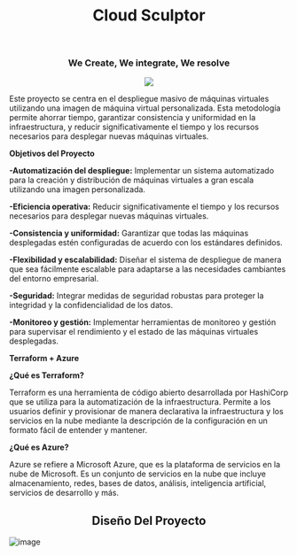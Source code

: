 ﻿<h1 align="center"> Cloud Sculptor </h1>﻿
 <h3 align="center">We Create, We integrate, We resolve </h3>
<p align="center"> <img src="https://github.com/CloudSculptorProject/Terraform_X_Azure/assets/156903952/875ba2cc-5da9-4e70-9feb-af9dc4cd0442"/> </p>


Este proyecto se centra en el despliegue masivo de máquinas virtuales utilizando una imagen de máquina virtual personalizada. Esta metodología permite ahorrar tiempo, garantizar consistencia y uniformidad en la infraestructura, y reducir significativamente el tiempo y los recursos necesarios para desplegar nuevas máquinas virtuales.


**Objetivos del Proyecto**

**-Automatización del despliegue:** Implementar un sistema automatizado para la creación y distribución de máquinas virtuales a gran escala utilizando una imagen personalizada.

**-Eficiencia operativa:** Reducir significativamente el tiempo y los recursos necesarios para desplegar nuevas máquinas virtuales.

**-Consistencia y uniformidad:** Garantizar que todas las máquinas desplegadas estén configuradas de acuerdo con los estándares definidos.

**-Flexibilidad y escalabilidad:** Diseñar el sistema de despliegue de manera que sea fácilmente escalable para adaptarse a las necesidades cambiantes del entorno empresarial.

**-Seguridad:** Integrar medidas de seguridad robustas para proteger la integridad y la confidencialidad de los datos.

**-Monitoreo y gestión:** Implementar herramientas de monitoreo y gestión para supervisar el rendimiento y el estado de las máquinas virtuales desplegadas.

**Terraform + Azure**

**¿Qué es Terraform?**

Terraform es una herramienta de código abierto desarrollada por HashiCorp que se utiliza para la automatización de la infraestructura. Permite a los usuarios definir y provisionar de manera declarativa la infraestructura y los servicios en la nube mediante la descripción de la configuración en un formato fácil de entender y mantener.

**¿Qué es Azure?**

Azure se refiere a Microsoft Azure, que es la plataforma de servicios en la nube de Microsoft. Es un conjunto de servicios en la nube que incluye almacenamiento, redes, bases de datos, análisis, inteligencia artificial, servicios de desarrollo y más.

<h2 align="center">Diseño Del Proyecto</h2>

![image](https://github.com/CloudSculptorProject/Terraform_X_Azure/assets/156903952/8e68270d-7406-486d-bf1a-b262a9ff0ba7)


